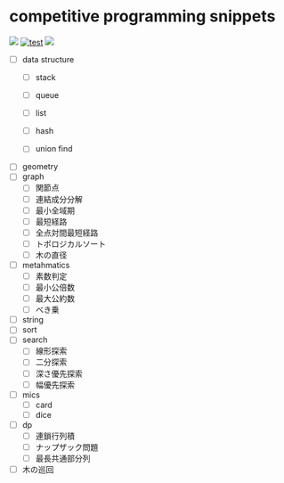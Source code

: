 # competitive programming snippets

[![](https://github.com/matsu7874/competitive-programming-snippets/workflows/verify/badge.svg)](https://github.com/matsu7874/competitive-programming-snippets/actions)
[![test](https://github.com/matsu7874/competitive-programming-snippets/workflows/test/badge.svg)](https://github.com/matsu7874/competitive-programming-snippets/actions)
[![](https://github.com/matsu7874/competitive-programming-snippets/workflows/style/badge.svg)](https://github.com/matsu7874/competitive-programming-snippets/actions)

- [ ] data structure
    - [ ] stack
    - [ ] queue
    - [ ] list
    - [ ] hash

    - [ ] union find


- [ ] geometry
- [ ] graph
    - [ ] 関節点
    - [ ] 連結成分分解
    - [ ] 最小全域期
    - [ ] 最短経路
    - [ ] 全点対間最短経路
    - [ ] トポロジカルソート
    - [ ] 木の直径
- [ ] metahmatics
    - [ ] 素数判定
    - [ ] 最小公倍数
    - [ ] 最大公約数
    - [ ] べき乗
- [ ] string
- [ ] sort
- [ ] search
    - [ ] 線形探索
    - [ ] 二分探索
    - [ ] 深さ優先探索
    - [ ] 幅優先探索
- [ ] mics
    - [ ] card
    - [ ] dice
- [ ] dp
    - [ ] 連鎖行列積
    - [ ] ナップザック問題
    - [ ] 最長共通部分列
- [ ] 木の巡回
